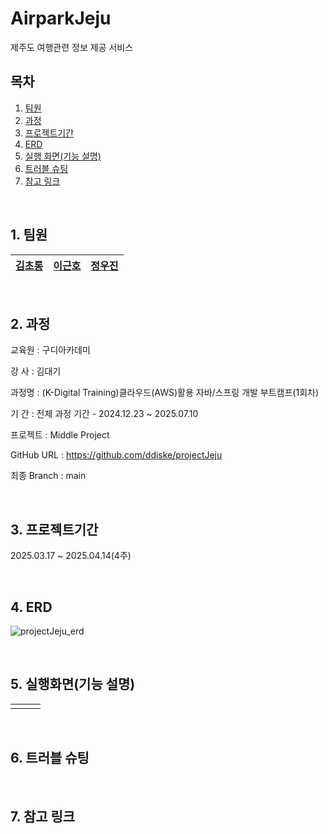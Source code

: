 # AirparkJeju
 제주도 여행관련 정보 제공 서비스


## 목차

1. [팀원](#1-팀원)
2. [과정](#2-과정)
3. [프로젝트기간](#3-프로젝트기간)
4. [ERD](#4-erd)
5. [실행 화면(기능 설명)](#5-실행화면기능-설명)
6. [트러블 슈팅](#6-트러블-슈팅)
7. [참고 링크](#7-참고-링크)

<br>

## 1. 팀원

| [김초롱]()  | [이근호](https://github.com/ddiske) | [정우진](https://github.com/WOOJIN0615) |
| :--------: | :--------: |:--------: |

<br>

## 2. 과정
교육원   : 구디아카데미

강  사   : 김대기

과정명   : (K-Digital Training)클라우드(AWS)활용 자바/스프링 개발 부트캠프(1회차)

기  간   : 전체 과정 기간 - 2024.12.23 ~ 2025.07.10

프로젝트 : Middle Project

GitHub URL  : https://github.com/ddiske/projectJeju

최종 Branch : main

<br>

## 3. 프로젝트기간
2025.03.17 ~ 2025.04.14(4주)


<br>

## 4. ERD

![projectJeju_erd](https://github.com/user-attachments/assets/bcb404ac-8a7d-4039-b795-6575adc55214)

<br>

## 5. 실행화면(기능 설명)

|  |  |  |
| :--------: | :--------: | :--------: |
|  |  |  |


<br>

## 6. 트러블 슈팅


<br>

## 7. 참고 링크


<br>
